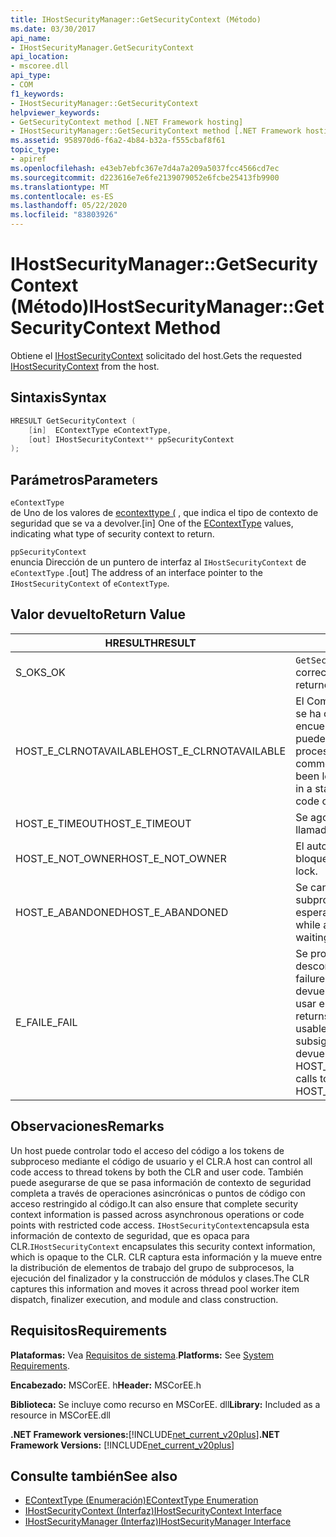 ```yaml
---
title: IHostSecurityManager::GetSecurityContext (Método)
ms.date: 03/30/2017
api_name:
- IHostSecurityManager.GetSecurityContext
api_location:
- mscoree.dll
api_type:
- COM
f1_keywords:
- IHostSecurityManager::GetSecurityContext
helpviewer_keywords:
- GetSecurityContext method [.NET Framework hosting]
- IHostSecurityManager::GetSecurityContext method [.NET Framework hosting]
ms.assetid: 958970d6-f6a2-4b84-b32a-f555cbaf8f61
topic_type:
- apiref
ms.openlocfilehash: e43eb7ebfc367e7d4a7a209a5037fcc4566cd7ec
ms.sourcegitcommit: d223616e7e6fe2139079052e6fcbe25413fb9900
ms.translationtype: MT
ms.contentlocale: es-ES
ms.lasthandoff: 05/22/2020
ms.locfileid: "83803926"
---
```

# <a name="ihostsecuritymanagergetsecuritycontext-method"></a><span data-ttu-id="5bbcc-102">IHostSecurityManager::GetSecurityContext (Método)</span><span class="sxs-lookup"><span data-stu-id="5bbcc-102">IHostSecurityManager::GetSecurityContext Method</span></span>
<span data-ttu-id="5bbcc-103">Obtiene el [IHostSecurityContext](ihostsecuritycontext-interface.md) solicitado del host.</span><span class="sxs-lookup"><span data-stu-id="5bbcc-103">Gets the requested [IHostSecurityContext](ihostsecuritycontext-interface.md) from the host.</span></span>  
  
## <a name="syntax"></a><span data-ttu-id="5bbcc-104">Sintaxis</span><span class="sxs-lookup"><span data-stu-id="5bbcc-104">Syntax</span></span>  
  
```cpp
HRESULT GetSecurityContext (  
    [in]  EContextType eContextType,
    [out] IHostSecurityContext** ppSecurityContext  
);  
```  
  
## <a name="parameters"></a><span data-ttu-id="5bbcc-105">Parámetros</span><span class="sxs-lookup"><span data-stu-id="5bbcc-105">Parameters</span></span>  
 `eContextType`  
 <span data-ttu-id="5bbcc-106">de Uno de los valores de [econtexttype (](econtexttype-enumeration.md) , que indica el tipo de contexto de seguridad que se va a devolver.</span><span class="sxs-lookup"><span data-stu-id="5bbcc-106">[in] One of the [EContextType](econtexttype-enumeration.md) values, indicating what type of security context to return.</span></span>  
  
 `ppSecurityContext`  
 <span data-ttu-id="5bbcc-107">enuncia Dirección de un puntero de interfaz al `IHostSecurityContext` de `eContextType` .</span><span class="sxs-lookup"><span data-stu-id="5bbcc-107">[out] The address of an interface pointer to the `IHostSecurityContext` of `eContextType`.</span></span>  
  
## <a name="return-value"></a><span data-ttu-id="5bbcc-108">Valor devuelto</span><span class="sxs-lookup"><span data-stu-id="5bbcc-108">Return Value</span></span>  
  
|<span data-ttu-id="5bbcc-109">HRESULT</span><span class="sxs-lookup"><span data-stu-id="5bbcc-109">HRESULT</span></span>|<span data-ttu-id="5bbcc-110">Descripción</span><span class="sxs-lookup"><span data-stu-id="5bbcc-110">Description</span></span>|  
|-------------|-----------------|  
|<span data-ttu-id="5bbcc-111">S_OK</span><span class="sxs-lookup"><span data-stu-id="5bbcc-111">S_OK</span></span>|<span data-ttu-id="5bbcc-112">`GetSecurityContext`se devolvió correctamente.</span><span class="sxs-lookup"><span data-stu-id="5bbcc-112">`GetSecurityContext` returned successfully.</span></span>|  
|<span data-ttu-id="5bbcc-113">HOST_E_CLRNOTAVAILABLE</span><span class="sxs-lookup"><span data-stu-id="5bbcc-113">HOST_E_CLRNOTAVAILABLE</span></span>|<span data-ttu-id="5bbcc-114">El Common Language Runtime (CLR) no se ha cargado en un proceso o el CLR se encuentra en un estado en el que no puede ejecutar código administrado ni procesar la llamada correctamente.</span><span class="sxs-lookup"><span data-stu-id="5bbcc-114">The common language runtime (CLR) has not been loaded into a process, or the CLR is in a state in which it cannot run managed code or process the call successfully.</span></span>|  
|<span data-ttu-id="5bbcc-115">HOST_E_TIMEOUT</span><span class="sxs-lookup"><span data-stu-id="5bbcc-115">HOST_E_TIMEOUT</span></span>|<span data-ttu-id="5bbcc-116">Se agotó el tiempo de espera de la llamada.</span><span class="sxs-lookup"><span data-stu-id="5bbcc-116">The call timed out.</span></span>|  
|<span data-ttu-id="5bbcc-117">HOST_E_NOT_OWNER</span><span class="sxs-lookup"><span data-stu-id="5bbcc-117">HOST_E_NOT_OWNER</span></span>|<span data-ttu-id="5bbcc-118">El autor de la llamada no posee el bloqueo.</span><span class="sxs-lookup"><span data-stu-id="5bbcc-118">The caller does not own the lock.</span></span>|  
|<span data-ttu-id="5bbcc-119">HOST_E_ABANDONED</span><span class="sxs-lookup"><span data-stu-id="5bbcc-119">HOST_E_ABANDONED</span></span>|<span data-ttu-id="5bbcc-120">Se canceló un evento mientras un subproceso o fibra bloqueados estaba esperando en él.</span><span class="sxs-lookup"><span data-stu-id="5bbcc-120">An event was canceled while a blocked thread or fiber was waiting on it.</span></span>|  
|<span data-ttu-id="5bbcc-121">E_FAIL</span><span class="sxs-lookup"><span data-stu-id="5bbcc-121">E_FAIL</span></span>|<span data-ttu-id="5bbcc-122">Se produjo un error grave desconocido.</span><span class="sxs-lookup"><span data-stu-id="5bbcc-122">An unknown catastrophic failure occurred.</span></span> <span data-ttu-id="5bbcc-123">Cuando un método devuelve E_FAIL, CLR ya no se puede usar en el proceso.</span><span class="sxs-lookup"><span data-stu-id="5bbcc-123">When a method returns E_FAIL, the CLR is no longer usable within the process.</span></span> <span data-ttu-id="5bbcc-124">Las llamadas subsiguientes a métodos de hospedaje devuelven HOST_E_CLRNOTAVAILABLE.</span><span class="sxs-lookup"><span data-stu-id="5bbcc-124">Subsequent calls to hosting methods return HOST_E_CLRNOTAVAILABLE.</span></span>|  
  
## <a name="remarks"></a><span data-ttu-id="5bbcc-125">Observaciones</span><span class="sxs-lookup"><span data-stu-id="5bbcc-125">Remarks</span></span>  
 <span data-ttu-id="5bbcc-126">Un host puede controlar todo el acceso del código a los tokens de subproceso mediante el código de usuario y el CLR.</span><span class="sxs-lookup"><span data-stu-id="5bbcc-126">A host can control all code access to thread tokens by both the CLR and user code.</span></span> <span data-ttu-id="5bbcc-127">También puede asegurarse de que se pasa información de contexto de seguridad completa a través de operaciones asincrónicas o puntos de código con acceso restringido al código.</span><span class="sxs-lookup"><span data-stu-id="5bbcc-127">It can also ensure that complete security context information is passed across asynchronous operations or code points with restricted code access.</span></span> <span data-ttu-id="5bbcc-128">`IHostSecurityContext`encapsula esta información de contexto de seguridad, que es opaca para CLR.</span><span class="sxs-lookup"><span data-stu-id="5bbcc-128">`IHostSecurityContext` encapsulates this security context information, which is opaque to the CLR.</span></span> <span data-ttu-id="5bbcc-129">CLR captura esta información y la mueve entre la distribución de elementos de trabajo del grupo de subprocesos, la ejecución del finalizador y la construcción de módulos y clases.</span><span class="sxs-lookup"><span data-stu-id="5bbcc-129">The CLR captures this information and moves it across thread pool worker item dispatch, finalizer execution, and module and class construction.</span></span>  
  
## <a name="requirements"></a><span data-ttu-id="5bbcc-130">Requisitos</span><span class="sxs-lookup"><span data-stu-id="5bbcc-130">Requirements</span></span>  
 <span data-ttu-id="5bbcc-131">**Plataformas:** Vea [Requisitos de sistema](../../get-started/system-requirements.md).</span><span class="sxs-lookup"><span data-stu-id="5bbcc-131">**Platforms:** See [System Requirements](../../get-started/system-requirements.md).</span></span>  
  
 <span data-ttu-id="5bbcc-132">**Encabezado:** MSCorEE. h</span><span class="sxs-lookup"><span data-stu-id="5bbcc-132">**Header:** MSCorEE.h</span></span>  
  
 <span data-ttu-id="5bbcc-133">**Biblioteca:** Se incluye como recurso en MSCorEE. dll</span><span class="sxs-lookup"><span data-stu-id="5bbcc-133">**Library:** Included as a resource in MSCorEE.dll</span></span>  
  
 <span data-ttu-id="5bbcc-134">**.NET Framework versiones:**[!INCLUDE[net_current_v20plus](../../../../includes/net-current-v20plus-md.md)]</span><span class="sxs-lookup"><span data-stu-id="5bbcc-134">**.NET Framework Versions:** [!INCLUDE[net_current_v20plus](../../../../includes/net-current-v20plus-md.md)]</span></span>  
  
## <a name="see-also"></a><span data-ttu-id="5bbcc-135">Consulte también</span><span class="sxs-lookup"><span data-stu-id="5bbcc-135">See also</span></span>

- [<span data-ttu-id="5bbcc-136">EContextType (Enumeración)</span><span class="sxs-lookup"><span data-stu-id="5bbcc-136">EContextType Enumeration</span></span>](econtexttype-enumeration.md)
- [<span data-ttu-id="5bbcc-137">IHostSecurityContext (Interfaz)</span><span class="sxs-lookup"><span data-stu-id="5bbcc-137">IHostSecurityContext Interface</span></span>](ihostsecuritycontext-interface.md)
- [<span data-ttu-id="5bbcc-138">IHostSecurityManager (Interfaz)</span><span class="sxs-lookup"><span data-stu-id="5bbcc-138">IHostSecurityManager Interface</span></span>](ihostsecuritymanager-interface.md)
